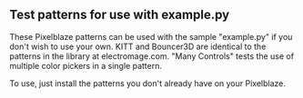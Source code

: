 ## Test patterns for use with example.py

These Pixelblaze patterns can be used with the sample "example.py" if you 
don't wish to use your own.  KITT and Bouncer3D are identical to the patterns
in the library at electromage.com.  "Many Controls" tests the use of multiple
color pickers in a single pattern. 

To use, just install the patterns you don't already have on your Pixelblaze.